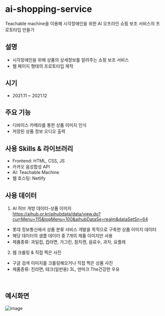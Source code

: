 # ai-shopping-service
Teachable machine을 이용해 시각장애인을 위한 AI 오프라인 쇼핑 보조 서비스의 프로토타입 만들기

## 설명
- 시각장애인을 위해 상품의 상세정보를 알려주는 쇼핑 보조 서비스
- 웹 페이지 형태의 프로토타입 제작

## 시기
- 2021.11 ~ 2021.12

## 주요 기능
- 디바이스 카메라를 통한 상품 이미지 인식
- 저장된 상품 정보 오디오 출력

## 사용 Skills & 라이브러리
- Frontend: HTML, CSS, JS
- 카카오 음성합성 API
- AI: Teachable Machine
- 웹 호스팅: Netlify

## 사용 데이터
1. AI 허브 개방 데이터-상품 이미지<br/>
https://aihub.or.kr/aihubdata/data/view.do?currMenu=115&topMenu=100&aihubDataSe=realm&dataSetSn=64
- 롯데 정보통신에서 상품 분류 서비스 개발을 목적으로 구축한 상품 이미지 데이터
- 해당 데이터의 샘플 데이터 중 7개의 제품 이미지만 사용
- 제품종류: 과일컵, 컵라면, 가그린, 참치캔, 음료수, 과자, 요플레
2. 웹 크롤링 & 직접 찍은 사진
- 구글 검색 이미지를 크롤링해오거나 직접 찍은 상품 사진
- 제품종류: 진라면, 테크(일반용) 3L, 덴마크 The건강한 우유

<br/>

## 예시화면
![image](https://github.com/hyo2/ai-shopping-service/assets/70335241/a93c9b77-e455-4e4a-af7e-16b0a051cb2f)
